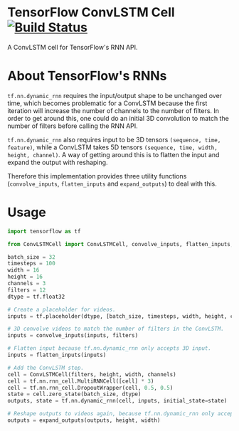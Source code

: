 # TensorFlow ConvLSTM Cell [![Build Status](https://travis-ci.org/carlthome/tensorflow-convlstm-cell.svg?branch=master)](https://travis-ci.org/carlthome/tensorflow-convlstm-cell)
A ConvLSTM cell for TensorFlow's RNN API. 

# About TensorFlow's RNNs
`tf.nn.dynamic_rnn` requires the input/output shape to be unchanged over time, which becomes problematic for a ConvLSTM because the first iteration will increase the number of channels to the number of filters. In order to get around this, one could do an initial 3D convolution to match the number of filters before calling the RNN API.

`tf.nn.dynamic_rnn` also requires input to be 3D tensors `(sequence, time, feature)`, while a ConvLSTM takes 5D tensors `(sequence, time, width, height, channel)`. A way of getting around this is to flatten the input and expand the output with reshaping. 

Therefore this implementation provides three utility functions (`convolve_inputs`, `flatten_inputs` and `expand_outputs`) to deal with this.

# Usage
```py
import tensorflow as tf

from ConvLSTMCell import ConvLSTMCell, convolve_inputs, flatten_inputs, expand_outputs

batch_size = 32
timesteps = 100
width = 16
height = 16
channels = 3
filters = 12
dtype = tf.float32

# Create a placeholder for videos.
inputs = tf.placeholder(dtype, [batch_size, timesteps, width, height, channels])

# 3D convolve videos to match the number of filters in the ConvLSTM.
inputs = convolve_inputs(inputs, filters)

# Flatten input because tf.nn.dynamic_rnn only accepts 3D input.
inputs = flatten_inputs(inputs)

# Add the ConvLSTM step.
cell = ConvLSTMCell(filters, height, width, channels)
cell = tf.nn.rnn_cell.MultiRNNCell([cell] * 3)
cell = tf.nn.rnn_cell.DropoutWrapper(cell, 0.5, 0.5)
state = cell.zero_state(batch_size, dtype)
outputs, state = tf.nn.dynamic_rnn(cell, inputs, initial_state=state)

# Reshape outputs to videos again, because tf.nn.dynamic_rnn only accepts 3D input.
outputs = expand_outputs(outputs, height, width)
```
